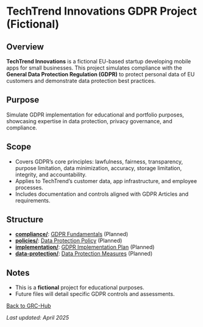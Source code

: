 # TechTrend Innovations GDPR Project (Fictional)

## Overview
**TechTrend Innovations** is a fictional EU-based startup developing mobile apps for small businesses. This project simulates compliance with the **General Data Protection Regulation (GDPR)** to protect personal data of EU customers and demonstrate data protection best practices.

## Purpose
Simulate GDPR implementation for educational and portfolio purposes, showcasing expertise in data protection, privacy governance, and compliance.

## Scope
- Covers GDPR’s core principles: lawfulness, fairness, transparency, purpose limitation, data minimization, accuracy, storage limitation, integrity, and accountability.
- Applies to TechTrend’s customer data, app infrastructure, and employee processes.
- Includes documentation and controls aligned with GDPR Articles and requirements.

## Structure
- **[compliance/](compliance/)**: [GDPR Fundamentals](compliance/gdpr-fundamentals.md) (Planned)
- **[policies/](policies/)**: [Data Protection Policy](policies/data-protection-policy.md) (Planned)
- **[implementation/](implementation/)**: [GDPR Implementation Plan](implementation/gdpr-plan.md) (Planned)
- **[data-protection/](data-protection/)**: [Data Protection Measures](data-protection/data-protection-measures.md) (Planned)

## Notes
- This is a **fictional** project for educational purposes.
- Future files will detail specific GDPR controls and assessments.

[Back to GRC-Hub](../README.md)

*Last updated: April 2025*
